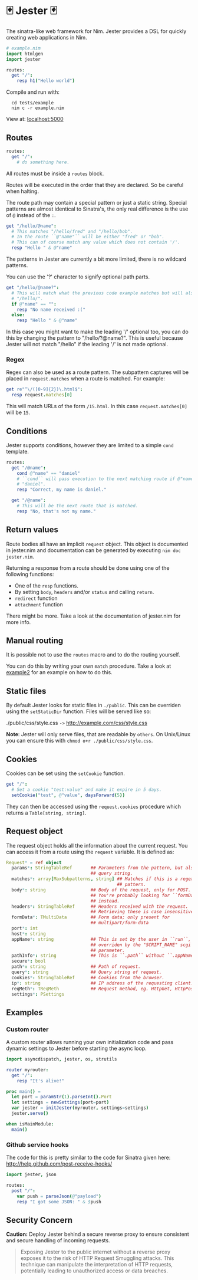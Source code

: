 # 🃏 Jester 🃏

The sinatra-like web framework for Nim. Jester provides a DSL for quickly
creating web applications in Nim.

```nim
# example.nim
import htmlgen
import jester

routes:
  get "/":
    resp h1("Hello world")
```

Compile and run with:

```
  cd tests/example
  nim c -r example.nim
```

View at: [localhost:5000](http://localhost:5000)

## Routes

```nim
routes:
  get "/":
    # do something here.
```

All routes must be inside a ``routes`` block.

Routes will be executed in the order that they are declared. So be careful when
halting.

The route path may contain a special pattern or just a static string. Special
patterns are almost identical to Sinatra's, the only real difference is the
use of ``@`` instead of the ``:``.

```nim
get "/hello/@name":
  # This matches "/hello/fred" and "/hello/bob".
  # In the route ``@"name"`` will be either "fred" or "bob".
  # This can of course match any value which does not contain '/'.
  resp "Hello " & @"name"
```

The patterns in Jester are currently a bit more limited, there is no
wildcard patterns.

You can use the '?' character to signify optional path parts.

```nim
get "/hello/@name?":
  # This will match what the previous code example matches but will also match
  # "/hello/".
  if @"name" == "":
    resp "No name received :("
  else:
    resp "Hello " & @"name"
```

In this case you might want to make the leading '/' optional too, you can do this
by changing the pattern to "/hello/?@name?". This is useful because Jester will
not match "/hello" if the leading '/' is not made optional.

### Regex

Regex can also be used as a route pattern. The subpattern captures will be
placed in ``request.matches`` when a route is matched. For example:

```nim
get re"^\/([0-9]{2})\.html$":
  resp request.matches[0]
```

This will match URLs of the form ``/15.html``. In this case
``request.matches[0]`` will be ``15``.

## Conditions

Jester supports conditions, however they are limited to a simple ``cond`` template.

```nim
routes:
  get "/@name":
    cond @"name" == "daniel"
    # ``cond`` will pass execution to the next matching route if @"name" is not
    # "daniel".
    resp "Correct, my name is daniel."

  get "/@name":
    # This will be the next route that is matched.
    resp "No, that's not my name."
```

## Return values

Route bodies all have an implicit ``request`` object. This object is documented
in jester.nim and documentation can be generated by executing ``nim doc jester.nim``.

Returning a response from a route should be done using one of the following
functions:

  * One of the ``resp`` functions.
  * By setting ``body``, ``headers`` and/or ``status`` and calling ``return``.
  * ``redirect`` function
  * ``attachment`` function

There might be more. Take a look at the documentation of jester.nim for more info.

## Manual routing

It is possible not to use the ``routes`` macro and to do the routing yourself.

You can do this by writing your own ``match`` procedure. Take a look at
[example2](tests/example2.nim) for an example on how to do this.

## Static files

By default Jester looks for static files in ``./public``. This can be overriden
using the ``setStaticDir`` function. Files will be served like so:

./public/css/style.css ``->`` http://example.com/css/style.css

**Note**: Jester will only serve files, that are readable by ``others``. On
Unix/Linux you can ensure this with ``chmod o+r ./public/css/style.css``.

## Cookies

Cookies can be set using the ``setCookie`` function.

```nim
get "/":
  # Set a cookie "test:value" and make it expire in 5 days.
  setCookie("test", @"value", daysForward(5))
```

They can then be accessed using the ``request.cookies`` procedure which returns
a ``Table[string, string]``.

## Request object

The request object holds all the information about the current request.
You can access it from a route using the ``request`` variable. It is defined as:

```nim
Request* = ref object
  params*: StringTableRef       ## Parameters from the pattern, but also the
                                ## query string.
  matches*: array[MaxSubpatterns, string] ## Matches if this is a regex
                                          ## pattern.
  body*: string                 ## Body of the request, only for POST.
                                ## You're probably looking for ``formData``
                                ## instead.
  headers*: StringTableRef      ## Headers received with the request.
                                ## Retrieving these is case insensitive.
  formData*: TMultiData         ## Form data; only present for
                                ## multipart/form-data
  port*: int
  host*: string
  appName*: string              ## This is set by the user in ``run``, it is
                                ## overriden by the "SCRIPT_NAME" scgi
                                ## parameter.
  pathInfo*: string             ## This is ``.path`` without ``.appName``.
  secure*: bool
  path*: string                 ## Path of request.
  query*: string                ## Query string of request.
  cookies*: StringTableRef      ## Cookies from the browser.
  ip*: string                   ## IP address of the requesting client.
  reqMeth*: TReqMeth            ## Request method, eg. HttpGet, HttpPost
  settings*: PSettings
```

## Examples

### Custom router

A custom router allows running your own initialization code and pass dynamic settings to Jester before starting the async loop.

```nim
import asyncdispatch, jester, os, strutils

router myrouter:
  get "/":
    resp "It's alive!"

proc main() =
  let port = paramStr(1).parseInt().Port
  let settings = newSettings(port=port)
  var jester = initJester(myrouter, settings=settings)
  jester.serve()

when isMainModule:
  main()
```

### Github service hooks

The code for this is pretty similar to the code for Sinatra given here: http://help.github.com/post-receive-hooks/

```nim
import jester, json

routes:
  post "/":
    var push = parseJson(@"payload")
    resp "I got some JSON: " & $push
```

## Security Concern
**Caution:** 
Deploy Jester behind a secure reverse proxy to ensure consistent and secure handling of incoming requests.

>Exposing Jester to the public internet without a reverse proxy exposes it to the risk of HTTP Request Smuggling attacks. This technique can manipulate the interpretation of HTTP requests, potentially leading to unauthorized access or data breaches.

